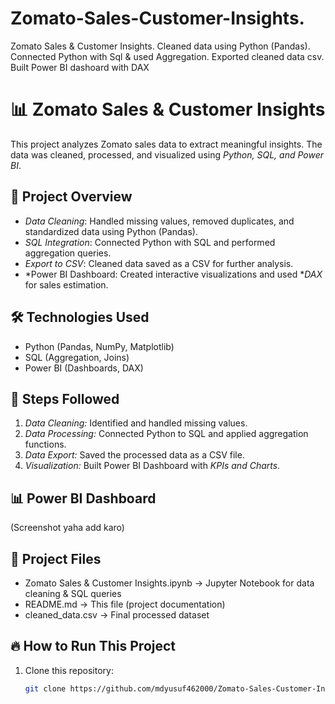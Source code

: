 # Zomato-Sales-Customer-Insights.
Zomato Sales &amp; Customer Insights. Cleaned data using Python (Pandas). Connected Python with Sql &amp; used Aggregation. Exported cleaned data csv. Built Power BI dashoard with DAX
# 📊 Zomato Sales & Customer Insights

This project analyzes Zomato sales data to extract meaningful insights. The data was cleaned, processed, and visualized using *Python, SQL, and Power BI*.

## 🚀 Project Overview  
- *Data Cleaning*: Handled missing values, removed duplicates, and standardized data using Python (Pandas).  
- *SQL Integration*: Connected Python with SQL and performed aggregation queries.  
- *Export to CSV*: Cleaned data saved as a CSV for further analysis.  
- *Power BI Dashboard: Created interactive visualizations and used **DAX* for sales estimation.  

## 🛠 Technologies Used  
- Python (Pandas, NumPy, Matplotlib)  
- SQL (Aggregation, Joins)  
- Power BI (Dashboards, DAX)  

## 📌 Steps Followed  
1. *Data Cleaning:* Identified and handled missing values.  
2. *Data Processing:* Connected Python to SQL and applied aggregation functions.  
3. *Data Export:* Saved the processed data as a CSV file.  
4. *Visualization:* Built Power BI Dashboard with *KPIs and Charts*.  

## 📊 Power BI Dashboard  
(Screenshot yaha add karo)  

## 📂 Project Files  
- Zomato Sales & Customer Insights.ipynb → Jupyter Notebook for data cleaning & SQL queries  
- README.md → This file (project documentation)  
- cleaned_data.csv → Final processed dataset  

## 🔥 How to Run This Project  
1. Clone this repository:  
   ```sh
   git clone https://github.com/mdyusuf462000/Zomato-Sales-Customer-Insights.git 
